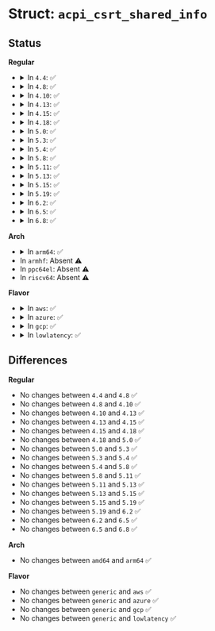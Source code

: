 # Struct: <code>acpi_csrt_shared_info</code>

## Status
<b>Regular</b>
<ul>
<li>
<details>
<summary>In <code>4.4</code>: ✅</summary>

```c
struct acpi_csrt_shared_info {
    u16 major_version;
    u16 minor_version;
    u32 mmio_base_low;
    u32 mmio_base_high;
    u32 gsi_interrupt;
    u8 interrupt_polarity;
    u8 interrupt_mode;
    u8 num_channels;
    u8 dma_address_width;
    u16 base_request_line;
    u16 num_handshake_signals;
    u32 max_block_size;
};
```
</details>
</li>
<li>
<details>
<summary>In <code>4.8</code>: ✅</summary>

```c
struct acpi_csrt_shared_info {
    u16 major_version;
    u16 minor_version;
    u32 mmio_base_low;
    u32 mmio_base_high;
    u32 gsi_interrupt;
    u8 interrupt_polarity;
    u8 interrupt_mode;
    u8 num_channels;
    u8 dma_address_width;
    u16 base_request_line;
    u16 num_handshake_signals;
    u32 max_block_size;
};
```
</details>
</li>
<li>
<details>
<summary>In <code>4.10</code>: ✅</summary>

```c
struct acpi_csrt_shared_info {
    u16 major_version;
    u16 minor_version;
    u32 mmio_base_low;
    u32 mmio_base_high;
    u32 gsi_interrupt;
    u8 interrupt_polarity;
    u8 interrupt_mode;
    u8 num_channels;
    u8 dma_address_width;
    u16 base_request_line;
    u16 num_handshake_signals;
    u32 max_block_size;
};
```
</details>
</li>
<li>
<details>
<summary>In <code>4.13</code>: ✅</summary>

```c
struct acpi_csrt_shared_info {
    u16 major_version;
    u16 minor_version;
    u32 mmio_base_low;
    u32 mmio_base_high;
    u32 gsi_interrupt;
    u8 interrupt_polarity;
    u8 interrupt_mode;
    u8 num_channels;
    u8 dma_address_width;
    u16 base_request_line;
    u16 num_handshake_signals;
    u32 max_block_size;
};
```
</details>
</li>
<li>
<details>
<summary>In <code>4.15</code>: ✅</summary>

```c
struct acpi_csrt_shared_info {
    u16 major_version;
    u16 minor_version;
    u32 mmio_base_low;
    u32 mmio_base_high;
    u32 gsi_interrupt;
    u8 interrupt_polarity;
    u8 interrupt_mode;
    u8 num_channels;
    u8 dma_address_width;
    u16 base_request_line;
    u16 num_handshake_signals;
    u32 max_block_size;
};
```
</details>
</li>
<li>
<details>
<summary>In <code>4.18</code>: ✅</summary>

```c
struct acpi_csrt_shared_info {
    u16 major_version;
    u16 minor_version;
    u32 mmio_base_low;
    u32 mmio_base_high;
    u32 gsi_interrupt;
    u8 interrupt_polarity;
    u8 interrupt_mode;
    u8 num_channels;
    u8 dma_address_width;
    u16 base_request_line;
    u16 num_handshake_signals;
    u32 max_block_size;
};
```
</details>
</li>
<li>
<details>
<summary>In <code>5.0</code>: ✅</summary>

```c
struct acpi_csrt_shared_info {
    u16 major_version;
    u16 minor_version;
    u32 mmio_base_low;
    u32 mmio_base_high;
    u32 gsi_interrupt;
    u8 interrupt_polarity;
    u8 interrupt_mode;
    u8 num_channels;
    u8 dma_address_width;
    u16 base_request_line;
    u16 num_handshake_signals;
    u32 max_block_size;
};
```
</details>
</li>
<li>
<details>
<summary>In <code>5.3</code>: ✅</summary>

```c
struct acpi_csrt_shared_info {
    u16 major_version;
    u16 minor_version;
    u32 mmio_base_low;
    u32 mmio_base_high;
    u32 gsi_interrupt;
    u8 interrupt_polarity;
    u8 interrupt_mode;
    u8 num_channels;
    u8 dma_address_width;
    u16 base_request_line;
    u16 num_handshake_signals;
    u32 max_block_size;
};
```
</details>
</li>
<li>
<details>
<summary>In <code>5.4</code>: ✅</summary>

```c
struct acpi_csrt_shared_info {
    u16 major_version;
    u16 minor_version;
    u32 mmio_base_low;
    u32 mmio_base_high;
    u32 gsi_interrupt;
    u8 interrupt_polarity;
    u8 interrupt_mode;
    u8 num_channels;
    u8 dma_address_width;
    u16 base_request_line;
    u16 num_handshake_signals;
    u32 max_block_size;
};
```
</details>
</li>
<li>
<details>
<summary>In <code>5.8</code>: ✅</summary>

```c
struct acpi_csrt_shared_info {
    u16 major_version;
    u16 minor_version;
    u32 mmio_base_low;
    u32 mmio_base_high;
    u32 gsi_interrupt;
    u8 interrupt_polarity;
    u8 interrupt_mode;
    u8 num_channels;
    u8 dma_address_width;
    u16 base_request_line;
    u16 num_handshake_signals;
    u32 max_block_size;
};
```
</details>
</li>
<li>
<details>
<summary>In <code>5.11</code>: ✅</summary>

```c
struct acpi_csrt_shared_info {
    u16 major_version;
    u16 minor_version;
    u32 mmio_base_low;
    u32 mmio_base_high;
    u32 gsi_interrupt;
    u8 interrupt_polarity;
    u8 interrupt_mode;
    u8 num_channels;
    u8 dma_address_width;
    u16 base_request_line;
    u16 num_handshake_signals;
    u32 max_block_size;
};
```
</details>
</li>
<li>
<details>
<summary>In <code>5.13</code>: ✅</summary>

```c
struct acpi_csrt_shared_info {
    u16 major_version;
    u16 minor_version;
    u32 mmio_base_low;
    u32 mmio_base_high;
    u32 gsi_interrupt;
    u8 interrupt_polarity;
    u8 interrupt_mode;
    u8 num_channels;
    u8 dma_address_width;
    u16 base_request_line;
    u16 num_handshake_signals;
    u32 max_block_size;
};
```
</details>
</li>
<li>
<details>
<summary>In <code>5.15</code>: ✅</summary>

```c
struct acpi_csrt_shared_info {
    u16 major_version;
    u16 minor_version;
    u32 mmio_base_low;
    u32 mmio_base_high;
    u32 gsi_interrupt;
    u8 interrupt_polarity;
    u8 interrupt_mode;
    u8 num_channels;
    u8 dma_address_width;
    u16 base_request_line;
    u16 num_handshake_signals;
    u32 max_block_size;
};
```
</details>
</li>
<li>
<details>
<summary>In <code>5.19</code>: ✅</summary>

```c
struct acpi_csrt_shared_info {
    u16 major_version;
    u16 minor_version;
    u32 mmio_base_low;
    u32 mmio_base_high;
    u32 gsi_interrupt;
    u8 interrupt_polarity;
    u8 interrupt_mode;
    u8 num_channels;
    u8 dma_address_width;
    u16 base_request_line;
    u16 num_handshake_signals;
    u32 max_block_size;
};
```
</details>
</li>
<li>
<details>
<summary>In <code>6.2</code>: ✅</summary>

```c
struct acpi_csrt_shared_info {
    u16 major_version;
    u16 minor_version;
    u32 mmio_base_low;
    u32 mmio_base_high;
    u32 gsi_interrupt;
    u8 interrupt_polarity;
    u8 interrupt_mode;
    u8 num_channels;
    u8 dma_address_width;
    u16 base_request_line;
    u16 num_handshake_signals;
    u32 max_block_size;
};
```
</details>
</li>
<li>
<details>
<summary>In <code>6.5</code>: ✅</summary>

```c
struct acpi_csrt_shared_info {
    u16 major_version;
    u16 minor_version;
    u32 mmio_base_low;
    u32 mmio_base_high;
    u32 gsi_interrupt;
    u8 interrupt_polarity;
    u8 interrupt_mode;
    u8 num_channels;
    u8 dma_address_width;
    u16 base_request_line;
    u16 num_handshake_signals;
    u32 max_block_size;
};
```
</details>
</li>
<li>
<details>
<summary>In <code>6.8</code>: ✅</summary>

```c
struct acpi_csrt_shared_info {
    u16 major_version;
    u16 minor_version;
    u32 mmio_base_low;
    u32 mmio_base_high;
    u32 gsi_interrupt;
    u8 interrupt_polarity;
    u8 interrupt_mode;
    u8 num_channels;
    u8 dma_address_width;
    u16 base_request_line;
    u16 num_handshake_signals;
    u32 max_block_size;
};
```
</details>
</li>
</ul>
<b>Arch</b>
<ul>
<li>
<details>
<summary>In <code>arm64</code>: ✅</summary>

```c
struct acpi_csrt_shared_info {
    u16 major_version;
    u16 minor_version;
    u32 mmio_base_low;
    u32 mmio_base_high;
    u32 gsi_interrupt;
    u8 interrupt_polarity;
    u8 interrupt_mode;
    u8 num_channels;
    u8 dma_address_width;
    u16 base_request_line;
    u16 num_handshake_signals;
    u32 max_block_size;
};
```
</details>
</li>
<li>
In <code>armhf</code>: Absent ⚠️
</li>
<li>
In <code>ppc64el</code>: Absent ⚠️
</li>
<li>
In <code>riscv64</code>: Absent ⚠️
</li>
</ul>
<b>Flavor</b>
<ul>
<li>
<details>
<summary>In <code>aws</code>: ✅</summary>

```c
struct acpi_csrt_shared_info {
    u16 major_version;
    u16 minor_version;
    u32 mmio_base_low;
    u32 mmio_base_high;
    u32 gsi_interrupt;
    u8 interrupt_polarity;
    u8 interrupt_mode;
    u8 num_channels;
    u8 dma_address_width;
    u16 base_request_line;
    u16 num_handshake_signals;
    u32 max_block_size;
};
```
</details>
</li>
<li>
<details>
<summary>In <code>azure</code>: ✅</summary>

```c
struct acpi_csrt_shared_info {
    u16 major_version;
    u16 minor_version;
    u32 mmio_base_low;
    u32 mmio_base_high;
    u32 gsi_interrupt;
    u8 interrupt_polarity;
    u8 interrupt_mode;
    u8 num_channels;
    u8 dma_address_width;
    u16 base_request_line;
    u16 num_handshake_signals;
    u32 max_block_size;
};
```
</details>
</li>
<li>
<details>
<summary>In <code>gcp</code>: ✅</summary>

```c
struct acpi_csrt_shared_info {
    u16 major_version;
    u16 minor_version;
    u32 mmio_base_low;
    u32 mmio_base_high;
    u32 gsi_interrupt;
    u8 interrupt_polarity;
    u8 interrupt_mode;
    u8 num_channels;
    u8 dma_address_width;
    u16 base_request_line;
    u16 num_handshake_signals;
    u32 max_block_size;
};
```
</details>
</li>
<li>
<details>
<summary>In <code>lowlatency</code>: ✅</summary>

```c
struct acpi_csrt_shared_info {
    u16 major_version;
    u16 minor_version;
    u32 mmio_base_low;
    u32 mmio_base_high;
    u32 gsi_interrupt;
    u8 interrupt_polarity;
    u8 interrupt_mode;
    u8 num_channels;
    u8 dma_address_width;
    u16 base_request_line;
    u16 num_handshake_signals;
    u32 max_block_size;
};
```
</details>
</li>
</ul>

## Differences
<b>Regular</b>
<ul>
<li>
No changes between <code>4.4</code> and <code>4.8</code> ✅
</li>
<li>
No changes between <code>4.8</code> and <code>4.10</code> ✅
</li>
<li>
No changes between <code>4.10</code> and <code>4.13</code> ✅
</li>
<li>
No changes between <code>4.13</code> and <code>4.15</code> ✅
</li>
<li>
No changes between <code>4.15</code> and <code>4.18</code> ✅
</li>
<li>
No changes between <code>4.18</code> and <code>5.0</code> ✅
</li>
<li>
No changes between <code>5.0</code> and <code>5.3</code> ✅
</li>
<li>
No changes between <code>5.3</code> and <code>5.4</code> ✅
</li>
<li>
No changes between <code>5.4</code> and <code>5.8</code> ✅
</li>
<li>
No changes between <code>5.8</code> and <code>5.11</code> ✅
</li>
<li>
No changes between <code>5.11</code> and <code>5.13</code> ✅
</li>
<li>
No changes between <code>5.13</code> and <code>5.15</code> ✅
</li>
<li>
No changes between <code>5.15</code> and <code>5.19</code> ✅
</li>
<li>
No changes between <code>5.19</code> and <code>6.2</code> ✅
</li>
<li>
No changes between <code>6.2</code> and <code>6.5</code> ✅
</li>
<li>
No changes between <code>6.5</code> and <code>6.8</code> ✅
</li>
</ul>
<b>Arch</b>
<ul>
<li>
No changes between <code>amd64</code> and <code>arm64</code> ✅
</li>
</ul>
<b>Flavor</b>
<ul>
<li>
No changes between <code>generic</code> and <code>aws</code> ✅
</li>
<li>
No changes between <code>generic</code> and <code>azure</code> ✅
</li>
<li>
No changes between <code>generic</code> and <code>gcp</code> ✅
</li>
<li>
No changes between <code>generic</code> and <code>lowlatency</code> ✅
</li>
</ul>
